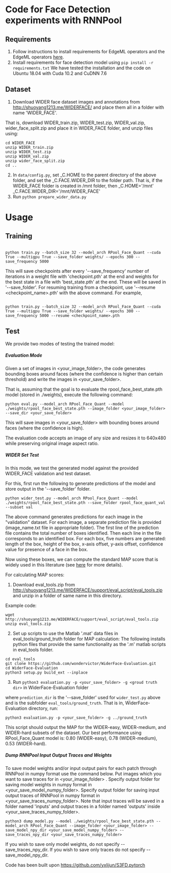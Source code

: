 # Code for Face Detection experiments with RNNPool
## Requirements
1. Follow instructions to install requirements for EdgeML operators and the EdgeML operators [here](https://github.com/microsoft/EdgeML/blob/master/pytorch/README.md).
2. Install requirements for face detection model using
``` pip install -r requirements.txt ``` 
We have tested the installation and the code on Ubuntu 18.04 with Cuda 10.2 and CuDNN 7.6

## Dataset
1. Download WIDER face dataset images and annotations from http://shuoyang1213.me/WIDERFACE/ and place them all in a folder with name 'WIDER_FACE'. 

That is, download WIDER_train.zip, WIDER_test.zip, WIDER_val.zip, wider_face_split.zip and place it in WIDER_FACE folder, and unzip files using: 

```shell
cd WIDER_FACE
unzip WIDER_train.zip
unzip WIDER_test.zip
unzip WIDER_val.zip
unzip wider_face_split.zip
cd ..

```

2. In `data/config.py`, set _C.HOME to the parent directory of the above folder, and set the _C.FACE.WIDER_DIR to the folder path. 
That is, if the WIDER_FACE folder is created in /mnt folder, then _C.HOME='/mnt'
_C.FACE.WIDER_DIR='/mnt/WIDER_FACE' 
3. Run
``` python prepare_wider_data.py ```


# Usage
## Training

```shell

python train.py --batch_size 32 --model_arch RPool_Face_Quant --cuda True --multigpu True --save_folder weights/ --epochs 300 --save_frequency 5000 

```
This will save checkpoints after every '--save_frequency' number of iterations in a weight file with 'checkpoint.pth' at the end and weights for the best state in a file with 'best_state.pth' at the end. These will be saved in '--save_folder'. For resuming training from a checkpoint, use '--resume <checkpoint_name>.pth' with the above command. For example, 
```shell

python train.py --batch_size 32 --model_arch RPool_Face_Quant --cuda True --multigpu True --save_folder weights/ --epochs 300 --save_frequency 5000 --resume <checkpoint_name>.pth

```



## Test
We provide two modes of testing the trained model:

##### Evaluation Mode
Given a set of images in <your_image_folder>, the code generates bounding boxes around faces (where the confidence is higher than certain threshold) and write the images in <your_save_folder>. 

That is, assuming that the goal is to evaluate the rpool_face_best_state.pth model (stored in ./weights), execute the following command: 
```shell
python eval.py --model_arch RPool_Face_Quant --model ./weights/rpool_face_best_state.pth --image_folder <your_image_folder> --save_dir <your_save_folder>
```
This will save images in <your_save_folder> with bounding boxes around faces (where the confidence is high).

The evaluation code accepts an image of any size and resizes it to 640x480 while preserving original image aspect ratio. 


##### WIDER Set Test
In this mode, we test the generated model against the provided WIDER_FACE validation and test dataset. 

For this, first run the following to generate predictions of the model and store output in the '--save_folder' folder. 
```shell
python wider_test.py --model_arch RPool_Face_Quant --model ./weights/rpool_face_best_state.pth --save_folder rpool_face_quant_val --subset val
```
The above command generates predictions for each image in the "validation" dataset. For each image, a separate prediction file is provided (image_name.txt file in appropriate folder). The first line of the prediction file contains the total number of boxes identified. 
Then each line in the file corresponds to an identified box. For each box, five numbers are generated: length of the box, height of the box, x-axis offset, y-axis offset, confidence value for presence of a face in the box. 


Now using these boxes, we can compute the standard MAP score that is widely used in this literature (see [here](https://medium.com/@jonathan_hui/map-mean-average-precision-for-object-detection-45c121a31173) for more details). 

For calculating MAP scores:

1. Download eval_tools.zip from http://shuoyang1213.me/WIDERFACE/support/eval_script/eval_tools.zip and unzip in a folder of same name in this directory.

Example code: 

```shell
wget http://shuoyang1213.me/WIDERFACE/support/eval_script/eval_tools.zip 
unzip eval_tools.zip
```

2. Set up scripts to use the Matlab '.mat' data files in eval_tools/ground_truth folder for MAP calculation: The following installs python files that provide the same functionality as the '.m' matlab scripts in eval_tools folder.
``` 
cd eval_tools
git clone https://github.com/wondervictor/WiderFace-Evaluation.git
cd WiderFace-Evaluation 
python3 setup.py build_ext --inplace
```

3. Run ```python3 evaluation.py -p <your_save_folder> -g <groud truth dir>``` in WiderFace-Evaluation folder

where `prediction_dir` is the '--save_folder' used for `wider_test.py` above and <groud truth dir> is the subfolder `eval_tools/ground_truth`.
That is in, WiderFace-Evaluation directory, run: 

```shell
python3 evaluation.py -p <your_save_folder> -g ../ground_truth
```
This script should output the MAP for the WIDER-easy, WIDER-medium, and WIDER-hard subsets of the dataset. Our best performance using RPool_Face_Quant model is: 0.80 (WIDER-easy), 0.78 (WIDER-medium), 0.53 (WIDER-hard). 


##### Dump RNNPool Input Output Traces and Weights

To save model weights and/or input output pairs for each patch through RNNPool in numpy format use the command below. Put images which you want to save traces for in <your_image_folder> . Specify output folder for saving model weights in numpy format in <your_save_model_numpy_folder>. Specify output folder for saving input output traces of RNNPool in numpy format in <your_save_traces_numpy_folder>. Note that input traces will be saved in a folder named 'inputs' and output traces in a folder named 'outputs' inside <your_save_traces_numpy_folder>.

```shell
python3 dump_model.py --model ./weights/rpool_face_best_state.pth --model_arch RPool_Face_Quant --image_folder <your_image_folder> --save_model_npy_dir <your_save_model_numpy_folder> --save_traces_npy_dir <your_save_traces_numpy_folder>
```
If you wish to save only model weights, do not specify --save_traces_npy_dir. If you wish to save only traces do not specify --save_model_npy_dir.

Code has been built upon https://github.com/yxlijun/S3FD.pytorch